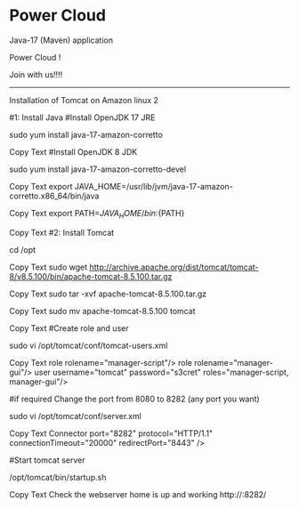 # Power Cloud
Java-17 (Maven) application 

Power Cloud !

Join with us!!!!



-----------------------------------------------
Installation of Tomcat on Amazon linux 2

#1: Install Java
#Install OpenJDK 17 JRE

sudo yum install  java-17-amazon-corretto
		
Copy Text
#Install OpenJDK 8 JDK

sudo yum install java-17-amazon-corretto-devel
		
Copy Text
export JAVA_HOME=/usr/lib/jvm/java-17-amazon-corretto.x86_64/bin/java
		
Copy Text
export PATH=${JAVA_HOME}/bin:${PATH}
		
Copy Text
#2: Install Tomcat

cd /opt
		
Copy Text
sudo wget http://archive.apache.org/dist/tomcat/tomcat-8/v8.5.100/bin/apache-tomcat-8.5.100.tar.gz
		
Copy Text
sudo tar -xvf apache-tomcat-8.5.100.tar.gz
		
Copy Text
sudo mv apache-tomcat-8.5.100 tomcat
		
Copy Text
#Create role and user

sudo vi /opt/tomcat/conf/tomcat-users.xml
		
Copy Text
role rolename="manager-script"/>
role rolename="manager-gui"/>
user username="tomcat" password="s3cret" roles="manager-script, manager-gui"/>

#if required Change the port from 8080 to 8282 (any port you want)

sudo vi /opt/tomcat/conf/server.xml
		
Copy Text
Connector port="8282" protocol="HTTP/1.1"
connectionTimeout="20000"
redirectPort="8443" />

#Start tomcat server

/opt/tomcat/bin/startup.sh
		
Copy Text
Check the webserver home is up and working
http://:8282/
